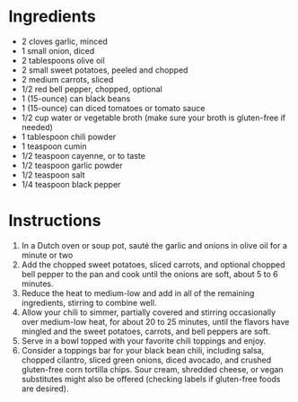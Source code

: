 # Ingredients
- 2 cloves garlic, minced
- 1 small onion, diced
- 2 tablespoons olive oil
- 2 small sweet potatoes, peeled and chopped
- 2 medium carrots, sliced
- 1/2 red bell pepper, chopped, optional
- 1 (15-ounce) can black beans
- 1 (15-ounce) can diced tomatoes or tomato sauce
- 1/2 cup water or vegetable broth (make sure your broth is gluten-free if needed)
- 1 tablespoon chili powder
- 1 teaspoon cumin
- 1/2 teaspoon cayenne, or to taste
- 1/2 teaspoon garlic powder
- 1/2 teaspoon salt
- 1/4 teaspoon black pepper

# Instructions
1. In a Dutch oven or soup pot, sauté the garlic and onions in olive oil for a minute or two
2. Add the chopped sweet potatoes, sliced carrots, and optional chopped bell pepper to the pan and cook until the onions are soft, about 5 to 6 minutes.
3. Reduce the heat to medium-low and add in all of the remaining ingredients, stirring to combine well.
4. Allow your chili to simmer, partially covered and stirring occasionally over medium-low heat, for about 20 to 25 minutes, until the flavors have mingled and the sweet potatoes, carrots, and bell peppers are soft.
5. Serve in a bowl topped with your favorite chili toppings and enjoy.
6. Consider a toppings bar for your black bean chili, including salsa, chopped cilantro, sliced green onions, diced avocado, and crushed gluten-free corn tortilla chips. Sour cream, shredded cheese, or vegan substitutes might also be offered (checking labels if gluten-free foods are desired).
